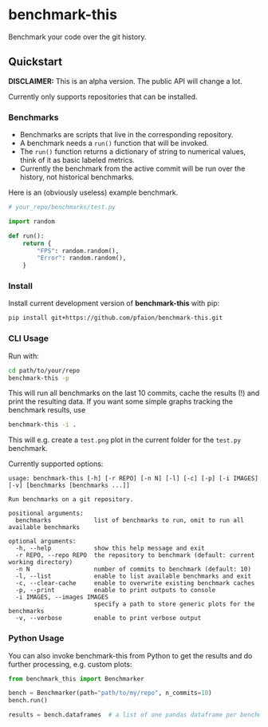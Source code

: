 # benchmark-this

Benchmark your code over the git history.

## Quickstart

**DISCLAIMER:** This is an alpha version. The public API will change a lot.

Currently only supports repositories that can be installed.

### Benchmarks
- Benchmarks are scripts that live in the corresponding repository.
- A benchmark needs a `run()` function that will be invoked.
- The `run()` function returns a dictionary of string to numerical values, think of it as basic labeled metrics.
- Currently the benchmark from the active commit will be run over the history, not historical benchmarks.

Here is an (obviously useless) example benchmark.

```python
# your_repo/benchmarks/test.py

import random

def run():
    return {
        "FPS": random.random(),
        "Error": random.random(),
    }
```

### Install

Install current development version of **benchmark-this** with pip:
```bash
pip install git+https://github.com/pfaion/benchmark-this.git
```

### CLI Usage

Run with:
```bash
cd path/to/your/repo
benchmark-this -p
```
This will run all benchmarks on the last 10 commits, cache the results (!) and print the resulting data. If you want some simple graphs tracking the benchmark results, use

```bash
benchmark-this -i .
```

This will e.g. create a `test.png` plot in the current folder for the `test.py` benchmark.

Currently supported options:

```
usage: benchmark-this [-h] [-r REPO] [-n N] [-l] [-c] [-p] [-i IMAGES] [-v] [benchmarks [benchmarks ...]]

Run benchmarks on a git repository.

positional arguments:
  benchmarks            list of benchmarks to run, omit to run all available benchmarks

optional arguments:
  -h, --help            show this help message and exit
  -r REPO, --repo REPO  the repository to benchmark (default: current working directory)
  -n N                  number of commits to benchmark (default: 10)
  -l, --list            enable to list available benchmarks and exit
  -c, --clear-cache     enable to overwrite existing benchmark caches
  -p, --print           enable to print outputs to console
  -i IMAGES, --images IMAGES
                        specify a path to store generic plots for the benchmarks
  -v, --verbose         enable to print verbose output
```

### Python Usage

You can also invoke benchmark-this from Python to get the results and do further processing, e.g. custom plots:

```python
from benchmark_this import Benchmarker

bench = Benchmarker(path="path/to/my/repo", n_commits=10)
bench.run()

results = bench.dataframes  # a list of one pandas dataframe per benchmark
```
